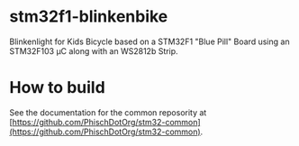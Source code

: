 # stm32f1-blinkenbike
Blinkenlight for Kids Bicycle based on a STM32F1 "Blue Pill" Board using an STM32F103 µC along with an WS2812b Strip.

# How to build
See the documentation for the common reposority at [https://github.com/PhischDotOrg/stm32-common](https://github.com/PhischDotOrg/stm32-common).
